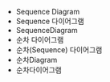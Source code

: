 ﻿- Sequence Diagram
- Sequence 다이어그램
- SequenceDiagram
- 순차 다이어그램
- 순차(Sequence) 다이어그램
- 순차Diagram
- 순차다이어그램
